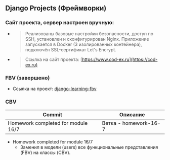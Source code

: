 ## Django Projects (Фреймворки)

### Сайт проекта, сервер настроен вручную:

  - > Реализованы базовые настройки безопасности, доступ по SSH, установлен и сконфигурирован
    > Nginx. Приложение запускается в Docker (3 изолированных контейнера), подключён SSL-сертификат Let's Encrypt.

  - > Ссылка на сайт проекта: [https://www.cod-ex.ru](https://cod-ex.ru)

### FBV (завершено)
- Ссылка на проект: [django-learning-fbv](https://github.com/COD-e-x/django-learning-fbv)

### СBV

| Commit                               | Описание              |
|--------------------------------------|-----------------------|
| Homework completed for module 16/7   | Ветка - homework-16-7 |


- Homework completed for module 16/7
  - Заменил в модели (users) все функциональные представления (FBV) на классы (CBV).